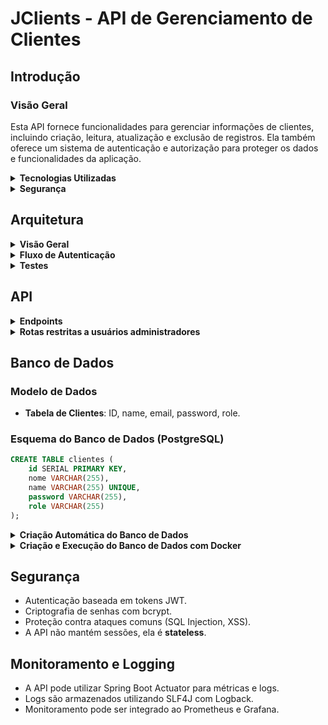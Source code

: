 # JClients - API de Gerenciamento de Clientes

## Introdução

### Visão Geral
Esta API fornece funcionalidades para gerenciar informações de clientes, incluindo criação, leitura, atualização e exclusão de registros. Ela também oferece um sistema de autenticação e autorização para proteger os dados e funcionalidades da aplicação.

<details>
  <summary><strong>Tecnologias Utilizadas</strong></summary><br />
  
- **Linguagem de Programação**: Java 17
- **Framework**: Spring Boot 3.4.3
- **Banco de Dados**: PostgreSQL e H2 (para testes)
- **Segurança**: Spring Security e JWT (JSON Web Tokens)
- **Testes**: JUnit, Mockito, Jacoco (para cobertura de testes)
- **Outras Dependências**: Spring Data JPA, Lombok, Spring Boot Actuator, Spring Boot Validation
</details>

<details>
  <summary><strong>Segurança</strong></summary><br />
  
- A API utiliza um sistema de segurança para proteger os endpoints.
- A autenticação é baseada em tokens JWT.
- As senhas são armazenadas de forma segura, utilizando criptografia bcrypt.
- As permissões são baseadas em roles (USER e ADMIN).
  </details>

## Arquitetura

<details>
  <summary><strong>Visão Geral</strong></summary><br />
  
A aplicação segue uma arquitetura em camadas:
- **Controller**: Recebe as requisições HTTP e retorna as respostas.
- **Service**: Contém a lógica de negócios.
- **Repository**: Gerencia a comunicação com o banco de dados.
- **Security**: Responsável pela autenticação e autorização.
</details>

<details>
  <summary><strong>Fluxo de Autenticação</strong></summary><br />

1. O cliente envia suas credenciais para o endpoint de autenticação.
2. A API verifica as credenciais e gera um token JWT de acesso.
3. O token é retornado ao cliente.
4. O cliente inclui o token no cabeçalho das requisições subsequentes.
5. A API valida o token e autoriza o acesso aos endpoints protegidos.
</details>

<details>
<summary><strong>Testes</strong></summary><br>

A aplicação conta com uma suíte de testes automatizados utilizando JUnit e a biblioteca de testes do Spring. Para garantir a qualidade e estabilidade do código, todos os módulos da aplicação possuem cobertura de testes.

### Como rodar os testes

Os testes podem ser executados utilizando o Maven, com o comando:

```bash
  mvn test
```

### Banco de dados de testes

Durante os testes, o H2Database é utilizado para simular um banco de dados em memória. Esse banco permite a execução de testes sem a necessidade de interagir com o banco de dados real (PostgreSQL), garantindo um ambiente isolado e controlado para os testes.

### Cobertura de Testes

A cobertura de testes é monitorada com o plugin Jacoco, que gera um relatório indicando a cobertura do código. A configuração mínima de cobertura é de 90% para as linhas de código, conforme especificado na configuração do `jacoco-maven-plugin` no `pom.xml`. Caso essa cobertura não seja atingida, o processo de build será interrompido.

O relatório de cobertura pode ser visualizado após a execução dos testes, permitindo verificar quais partes do código foram efetivamente testadas.
</details>

## API

<details>
  <summary><strong>Endpoints</strong></summary><br />

#### Retorna os dados do usuário de acordo com o token
```bash
GET /clients/me

header: {
  "authorization": "Bearer token"
}
```
| Parâmetro   | Tipo       | Descrição                                   |
| :---------- | :--------- | :------------------------------------------ |
| `authorization` | `string` | **Obrigatório**. O token JWT gerado pelo login |

##### Respostas:
- **200 OK**: Retorna os dados do usuário.
- **401 Unauthorized**: Token inválido ou ausente.

#### Retorna um token referente ao usuário do login
```bash
POST /authentication

body: {
  "email": "user@user.com",
  "password": "secret_user"
}
```
| Parâmetro   | Tipo       | Descrição                                   |
| :---------- | :--------- | :------------------------------------------ |
| `email`      | `string` | **Obrigatório**. O email do seu usuário |
| `password`   | `string` | **Obrigatório**. A senha do seu usuário |

##### Respostas:
- **200 OK**: Retorna o token JWT.
- **400 Bad Request**: Campos inválidos.
- **401 Unauthorized**: Credenciais incorretas.

#### Realiza o cadastro de um novo usuário e retorna um token referente ao login
```bash
POST /clients

body: {
  "email": "venenozo@gmail.com",
  "password": "mod100%feliz",
  "name": "Kageyama Mob",
  "role": "user"
}
```
| Parâmetro   | Tipo       | Descrição                                   |
| :---------- | :--------- | :------------------------------------------ |
| `email`     | `string`   | **Obrigatório**. O email do seu usuário |
| `password`  | `string`   | **Obrigatório**. A senha do seu usuário |
| `name`      | `string`   | **Obrigatório**. O nome do seu usuário |
| `role`      | `string`   | **Opcional**. A role do usuário (padrão: user) |

##### Respostas:
- **201 Created**: Usuário cadastrado e token retornado.
- **400 Bad Request**: Campos inválidos ou email já cadastrado.
</details>

<details>
  <summary><strong>Rotas restritas a usuários administradores</strong></summary><br />

Nessas rotas é obrigatório a realização do login por parte de um administrador.

#### Retorna todos os usuários
```bash
GET /clients

header: {
  "authorization": "Bearer token"
}
```
| Parâmetro   | Tipo       | Descrição                                                                     |
| :---------- | :--------- |:------------------------------------------------------------------------------|
| `authorization` | `string` | **Obrigatório**. O token JWT de um administrador ou gerente gerado pelo login |

##### Respostas:
- **200 OK**: Retorna a lista de usuários.
- **403 Forbidden**: Acesso negado para usuários não administradores.

#### Remove um usuário de acordo com o seu ID
```bash
DELETE /clients/${id}

header: {
  "authorization": "Bearer token"
}
```
| Parâmetro   | Tipo       | Descrição                                                          |
| :---------- | :--------- |:-------------------------------------------------------------------|
| `id`        | `string`   | **Obrigatório**. ID do usuário que deseja apagar                   |
| `authorization` | `string` | **Obrigatório**. O token JWT de um administrador gerado pelo login |


##### Respostas:
- **204 No Content**: Usuário removido com sucesso.
- **404 Not Found**: Usuário não encontrado.
- **403 Forbidden**: Acesso negado.

#### Atualiza a role de um usuário de acordo com seu ID
```bash
PUT /clients/${id}

body: {
  "role": "admin"
}

header: {
  "authorization": "Bearer token"
}
```
| Parâmetro   | Tipo       | Descrição                                   |
| :---------- | :--------- | :------------------------------------------ |
| `id`        | `string`   | **Obrigatório**. ID do usuário que deseja atualizar |
| `role`      | `string`   | **Obrigatório**. A nova role do usuário |
| `authorization` | `string` | **Obrigatório**. O token JWT de um administrador gerado pelo login |

##### Respostas:
- **200 OK**: Role atualizada com sucesso.
- **400 Bad Request**: Role inválida.
- **403 Forbidden**: Acesso negado.
- **404 Not Found**: Usuário não encontrado.
</details>

## Banco de Dados

### Modelo de Dados
- **Tabela de Clientes**: ID, name, email, password, role.

### Esquema do Banco de Dados (PostgreSQL)
```sql
CREATE TABLE clientes (
    id SERIAL PRIMARY KEY,
    nome VARCHAR(255),
    name VARCHAR(255) UNIQUE,
    password VARCHAR(255),
    role VARCHAR(255)
);
```

<details>
  <summary><strong>Criação Automática do Banco de Dados</strong></summary><br />

## Como o Banco de Dados é Criado

A aplicação Spring Boot utiliza o PostgreSQL como banco de dados e configura a criação do banco automaticamente, se necessário. Se o banco de dados não existir, o Spring Boot irá criá-lo automaticamente com base nas configurações definidas no arquivo `application.properties`. A configuração do Hibernate está preparada para gerenciar a criação e atualização do banco de dados conforme as entidades JPA.

A configuração de banco de dados no `application.properties` é a seguinte:

```properties
spring.datasource.url=jdbc:postgresql://localhost:5432/clientsdb
spring.datasource.driverClassName=org.postgresql.Driver
spring.datasource.username=admin
spring.datasource.password=senhasupersecreta
spring.jpa.database-platform=org.hibernate.dialect.PostgreSQLDialect
```

A propriedade `spring.jpa.hibernate.ddl-auto` pode ser configurada de diferentes formas para controlar como o banco de dados será criado ou atualizado. Durante o desenvolvimento, é possível usar a opção `update`, que cria ou altera o banco de dados automaticamente. Em ambientes de produção, recomenda-se desativar a criação automática e configurar o banco de dados manualmente.

#### Exemplo de Configuração application.properties

```properties
spring.jpa.hibernate.ddl-auto=update
```

Isso permite que a aplicação crie ou altere a estrutura do banco de dados automaticamente com base nas suas entidades JPA.

Se necessário, você pode também configurar o banco de dados manualmente com o seguinte comando SQL:

```sql
CREATE DATABASE clientsdb;
```
Após a criação do banco de dados, a aplicação pode ser executada normalmente.
</details>

<details>
  <summary><strong>Criação e Execução do Banco de Dados com Docker</strong></summary><br>

  ## Configuração do Banco de Dados Localmente com Docker

  Para rodar o banco de dados PostgreSQL localmente, você pode utilizar o Docker. O arquivo docker-compose.yml a seguir configura o PostgreSQL, criando o banco de dados automaticamente ao iniciar o container.

### Exemplo de Configuração `docker-compose.yml`

```yaml
  version: '3.8'
  
  services:
    postgres:
      image: postgres:latest
      container_name: clientsdb
      restart: always
      environment:
        POSTGRES_DB: clientsdb
        POSTGRES_USER: admin
        POSTGRES_PASSWORD: senhasecreta
      ports:
        - "5432:5432"
  ```

### Explicação das Configurações

- **POSTGRES_DB**: Nome do banco de dados que será criado (neste caso, `clientsdb`).
- **POSTGRES_USER**: Nome de usuário para acessar o banco de dados (neste caso, `admin`).
- **POSTGRES_PASSWORD**: Senha para o usuário (neste caso, `senhasecreta`).
- **ports**: Mapeia a porta 5432 do container para a porta 5432 da sua máquina local, permitindo que a aplicação se conecte ao banco.

### Como Executar

Para rodar o PostgreSQL com Docker, basta executar o comando:

```bash
  docker-compose up
```

Isso irá iniciar o container do PostgreSQL e criar o banco de dados clientsdb automaticamente.

### Integração com a Aplicação

Após rodar o banco localmente, a aplicação Spring Boot irá se conectar ao PostgreSQL conforme configurado no `application.properties` ou `docker-compose.yml`, utilizando a URL `jdbc:postgresql://localhost:5432/clientsdb`.

Este método facilita o processo de desenvolvimento e teste da aplicação sem precisar de uma instalação manual do banco de dados.

</details>

## Segurança
- Autenticação baseada em tokens JWT.
- Criptografia de senhas com bcrypt.
- Proteção contra ataques comuns (SQL Injection, XSS).
- A API não mantém sessões, ela é **stateless**.

## Monitoramento e Logging
- A API pode utilizar Spring Boot Actuator para métricas e logs.
- Logs são armazenados utilizando SLF4J com Logback.
- Monitoramento pode ser integrado ao Prometheus e Grafana.

